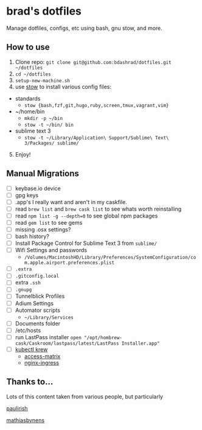 brad's dotfiles
===============

Manage dotfiles, configs, etc using bash, gnu stow, and more.


## How to use
1. Clone repo: `git clone git@github.com:bdashrad/dotfiles.git ~/dotfiles`
2. `cd ~/dotfiles`
3. `setup-new-machine.sh`
4. use [stow](https://www.gnu.org/software/stow/) to install various config files:
  * standards
    * `stow {bash,fzf,git,hugo,ruby,screen,tmux,vagrant,vim}`
  * ~/home/bin
    * `mkdir -p ~/bin`
    * `stow -t ~/bin/ bin`
  * sublime text 3
    * `stow -t ~/Library/Application\ Support/Sublime\ Text\ 3/Packages/ sublime/`
5. Enjoy!

## Manual Migrations
* [ ] keybase.io device
* [ ] gpg keys
* [ ] .app's I really want and aren't in my caskfile.
* [ ] read `brew list` and `brew cask list` to see whats worth reinstalling
* [ ] read `npm list -g --depth=0` to see global npm packages
* [ ] read `gem list` to see gems
* [ ] missing .osx settings?
* [ ] bash history?
* [ ] Install Package Control for Sublime Text 3 from `sublime/`
* [ ] Wifi Settings and passwords
  *  `/Volumes/MacintoshHD/Library/Preferences/SystemConfiguration/com.apple.airport.preferences.plist`
* [ ] `.extra`
* [ ] `.gitconfig.local`
* [ ] extra `.ssh`
* [ ] `.gnupg`
* [ ] Tunnelblick Profiles
* [ ] Adium Settings
* [ ] Automator scripts
  * `~/Library/Services`
* [ ] Documents folder
* [ ] /etc/hosts
* [ ] run LastPass installer `open "/opt/hombrew-cask/Caskroom/lastpass/latest/LastPass Installer.app"`
* [ ] [kubectl krew](https://github.com/kubernetes-sigs/krew)
  * [access-matrix](https://github.com/corneliusweig/rakkess)
  * [nginx-ingress](https://kubernetes.github.io/ingress-nginx/kubectl-plugin/)

## Thanks to...
Lots of this content taken from various people, but particularly

[paulirish](https://github.com/paulirish/dotfiles/)

[mathiasbynens](https://github.com/mathiasbynens/dotfiles/)
